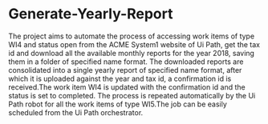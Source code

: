 # Generate-Yearly-Report
The project aims to automate the process of accessing work items of type WI4 and status open from the ACME System1 website of Ui Path, get the tax id and download all the available monthly reports for the year 2018, saving them in a folder of specified name format. The downloaded reports are consolidated into a single yearly report of specified name format, after which it is uploaded against the year and tax id, a confirmation id is received.The work item WI4 is updated with the confirmation id and the status is set to completed. The process is repeated automatically by the Ui Path robot for all the work items of type WI5.The job can be easily scheduled from the Ui Path orchestrator.
